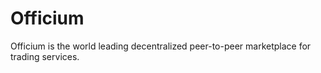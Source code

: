 # Officium
Officium is the world leading decentralized peer-to-peer marketplace for trading services.
